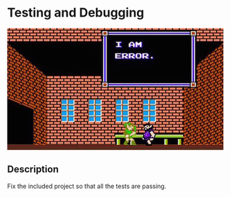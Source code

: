 # Testing and Debugging

![error](error.jpg)

## Description

Fix the included project so that all the tests are passing.
